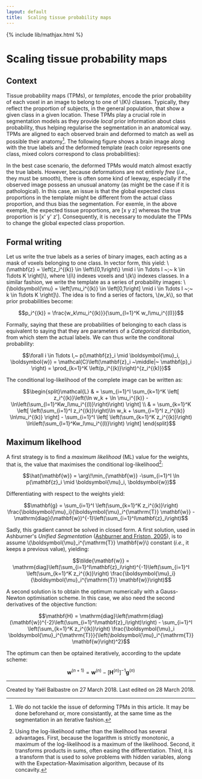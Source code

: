 ```yaml
---
layout: default
title:  Scaling tissue probability maps
---
```

{% include lib/mathjax.html %}

Scaling tissue probability maps
===============================

Context
-------

Tissue probability maps (TPMs), or _templates_, encode the prior probability of each voxel in an image to belong to one of \\(K\\) classes. Typically, they reflect the proportion of subjects, in the general population, that show a given class in a given location. These TPMs play a crucial role in segmentation models as they provide *local* prior information about class probability, thus helping regularise the segmentation in an anatomical way. TPMs are aligned to each observed brain and deformed to match as well as possible their anatomy[^registration]. The following figure shows a brain image along with the true labels and the deformed template (each color represents one class, mixed colors correspond to class probabilities):

[^registration]: We do not tackle the issue of deforming TPMs in this article. It may be done beforehand or, more consistantly, at the same time as the segmentation in an iterative fashion.

In the best case scenario, the deformed TPMs would match almost exactly the true labels. However, because deformations are not entirely _free_ (_i.e._, they must be smooth), there is often some kind of leeway, especially if the observed image possess an unusual anatomy (as might be the case if it is pathological). In this case, an issue is that the global expected class proportions in the template might be different from the actual class proportion, and thus bias the segmentation. For exemle, in the above exemple, the expected tissue proportions, are [x y z] whereas the true proportion is [x' y' z']. Consequently, it is necessary to modulate the TPMs to change the global expected class proportion.

Formal writing
--------------

Let us write the true labels as a series of binary images, each acting as a mask of voxels belonging to one class. In vector form, this yield: \\(\mathbf{z} = \left[z_i^{(k)} \in \left\\{0,1\right\\} \mid  i \in 1\dots I ~;~ k \in 1\dots K \right]\\), where \\(i\\) indexes voxels and \\(k\\) indexes classes. In a similar fashion, we write the template as a series of probability images: \\(\boldsymbol{\mu} = \left[\mu_i^{(k)} \in \left[0,1\right] \mid  i \in 1\dots I ~;~ k \in 1\dots K \right]\\). The idea is to find a series of factors, \\(w_k\\), so that prior probabilities become:

$$p_i^{(k)} = \frac{w_k\mu_i^{(k)}}{\sum_{l=1}^K w_l\mu_i^{(l)}}$$

Formally, saying that these are probabilities of belonging to each class is equivalent to saying that they are parameters of a _Categorical_ distribution, from which stem the actual labels. We can thus write the conditonal probability:

$$\forall i \in 1\dots I,~ p(\mathbf{z}_i \mid \boldsymbol{\mu}_i, \boldsymbol{w}) = \mathcal{C}\left(\mathbf{z}_i ~\middle|~ \mathbf{p}_i \right) = \prod_{k=1}^K \left(p_i^{(k)}\right)^{z_i^{(k)}}$$

The conditional log-likelihood of the complete image can be written as:

$$\begin{split}\mathcal{L} 
& = \sum_{i=1}^I \sum_{k=1}^K \left[ z_i^{(k)}\left(\ln w_k + \ln \mu_i^{(k)} - \ln\left(\sum_{l=1}^Kw_l\mu_i^{(l)}\right)\right) \right] \\
& = \sum_{k=1}^K \left[ \left(\sum_{i=1}^I z_i^{(k)}\right)\ln w_k  + \sum_{i=1}^I z_i^{(k)} \ln\mu_i^{(k)} \right] - \sum_{i=1}^I \left[ \left(\sum_{k=1}^K z_i^{(k)}\right) \ln\left(\sum_{l=1}^Kw_l\mu_i^{(l)}\right) \right]
\end{split}$$

Maximum likelhood
-----------------

A first strategy is to find a _maximum likelihood_ (ML) value for the weights, that is, the value that maximises the conditional log-likelihood[^log]:

[^log]: Using the log-likelihood rather than the likelihood has several advantages. First, because the logarithm is strictly monotonic, a maximum of the log-likelihood is a maximum of the likelihood. Second, it transforms products in sums, often easing the differentiation. Third, it is a transform that is used to solve problems with hidden variables, along with the Expectation-Maximisation algorithm, because of its concavity. 

$$\hat{\mathbf{w}} = \arg\!\min_{\mathbf{w}} -\sum_{i=1}^I \ln p(\mathbf{z}_i \mid \boldsymbol{\mu}_i, \boldsymbol{w})$$

Differentiating with respect to the weights yield:

$$\mathbf{g} = \sum_{i=1}^I \left(\sum_{k=1}^K z_i^{(k)}\right) \frac{\boldsymbol{\mu}_i}{\boldsymbol{\mu}_i^{\mathrm{T}} \mathbf{w}} - \mathrm{diag}(\mathbf{w})^{-1}\left(\sum_{i=1}^I\mathbf{z}_i\right)$$

Sadly, this gradient cannot be solved in closed form. A first solution, used in Ashburner's _Unified Segmentation_ ([Ashburner and Friston, 2005](https://doi.org/10.1016/j.neuroimage.2005.02.018 "Persistent link using digital object identifier")), is to assume \\(\boldsymbol{\mu}_i^{\mathrm{T}} \mathbf{w}\\) constant (*i.e.*, it keeps a previous value), yielding:

$$\tilde{\mathbf{w}} = \mathrm{diag}\left(\sum_{i=1}^I\mathbf{z}_i\right)^{-1}\left(\sum_{i=1}^I \left(\sum_{k=1}^K z_i^{(k)}\right) \frac{\boldsymbol{\mu}_i}{\boldsymbol{\mu}_i^{\mathrm{T}} \mathbf{w}}\right)$$

A second solution is to obtain the optimum numerically with a Gauss-Newton optimisation scheme. In this case, we also need the second derivatives of the objective function:

$$\mathbf{H} = \mathrm{diag}\left(\mathrm{diag}(\mathbf{w})^{-2}\left(\sum_{i=1}^I\mathbf{z}_i\right)\right) - \sum_{i=1}^I \left(\sum_{k=1}^K z_i^{(k)}\right) \frac{\boldsymbol{\mu}_i \boldsymbol{\mu}_i^{\mathrm{T}}}{\left(\boldsymbol{\mu}_i^{\mathrm{T}} \mathbf{w}\right)^2}$$

The optimum can then be optained iteratively, according to the update scheme:

$$\mathbf{w}^{(n+1)} = \mathbf{w}^{(n)} - \left[\mathbf{H}^{(n)}\right]^{-1} \mathbf{g}^{(n)}$$

---
Created by Yaël Balbastre on 27 March 2018.
Last edited on 28 March 2018.
